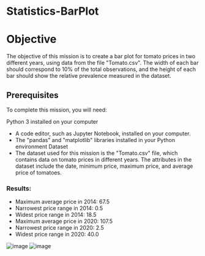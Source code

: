 # Statistics-BarPlot

# Objective
The objective of this mission is to create a bar plot for tomato prices in two different years, using data from the file "Tomato.csv". The width of each bar should correspond to 10% of the total observations, and the height of each bar should show the relative prevalence measured in the dataset.

## Prerequisites
To complete this mission, you will need:

Python 3 installed on your computer
- A code editor, such as Jupyter Notebook, installed on your computer.
- The "pandas" and "matplotlib" libraries installed in your Python environment
Dataset
- The dataset used for this mission is the "Tomato.csv" file, which contains data on tomato prices in different years. The attributes in the dataset include the date, minimum price, maximum price, and average price of tomatoes.

### Results:
- Maximum average price in 2014: 67.5
- Narrowest price range in 2014: 0.5
- Widest price range in 2014: 18.5
- Maximum average price in 2020: 107.5
- Narrowest price range in 2020: 2.5
- Widest price range in 2020: 40.0

![image](https://user-images.githubusercontent.com/94087682/228620604-8b47d093-7d9f-4974-90e8-3232fad7568d.png)
![image](https://user-images.githubusercontent.com/94087682/228620635-2d2eddf4-631d-4ffd-91e9-9111c97b7f27.png)



